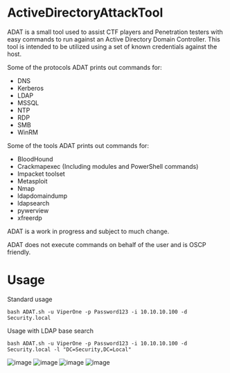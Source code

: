 # ActiveDirectoryAttackTool

ADAT is a small tool used to assist CTF players and Penetration testers with easy commands to run against an Active Directory Domain Controller. This tool is intended to be  utilized using a set of known credentials against the host.

Some of the protocols ADAT prints out commands for:

- DNS
- Kerberos
- LDAP
- MSSQL
- NTP
- RDP
- SMB
- WinRM

Some of the tools ADAT prints out commands for:

- BloodHound
- Crackmapexec (Including modules and PowerShell commands)
- Impacket toolset
- Metasploit
- Nmap
- ldapdomaindump
- ldapsearch
- pywerview
- xfreerdp

ADAT is a work in progress and subject to much change.

ADAT does not execute commands on behalf of the user and is OSCP friendly.

# Usage

Standard usage
```
bash ADAT.sh -u ViperOne -p Password123 -i 10.10.10.100 -d Security.local
```
Usage with LDAP base search
```
bash ADAT.sh -u ViperOne -p Password123 -i 10.10.10.100 -d Security.local -l "DC=Security,DC=Local"
```

![image](https://user-images.githubusercontent.com/68926315/168901209-56e8f0af-7fa6-4683-b8c2-f18222c8ad4d.png)
![image](https://user-images.githubusercontent.com/68926315/168901299-0437f26f-d080-4baa-8173-920d34b08f27.png)
![image](https://user-images.githubusercontent.com/68926315/168901342-c8b8029b-f361-41c8-9173-a0e897921fd4.png)
![image](https://user-images.githubusercontent.com/68926315/168901406-7c8bf42d-2821-4696-92d7-9e09c2d28a64.png)

